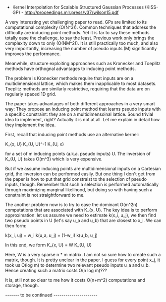 - Kernel Interpolation for Scalable Structured Gaussian Processes (KISS-GP) - http://proceedings.mlr.press/v37/wilson15.pdf


A very interesting yet challenging paper to read. GPs are limited to its computational complexity (O(N^3)). Common techniques
that address the difficulty are inducing point methods. Yet it is far to say these methods totally ease the challenge, to say the least.
Previous work only brings the complexity down to only (O(NM^2)). It is still practically too much, and also very importantly, 
increasing the number of pseudo inputs (M) significantly improves the performance.

Meanwhile, structure exploiting approaches such as Kronecker and Toeplitz methods have orthognal advantages to inducing point methods.

The problem is Kronecker methods require that inputs are on a multidimensional lattice, which makes them inapplicable to most datasets. Toeplitz methods are similarly restrictive,
requiring that the data are on regularly spaced 1D grid.

The paper takes advantages of both different approaches in a very smart way: They propose an inducing point method
that learns pseudo inputs with a specific constraint: they are on a multidimensoinal lattice. Sound trivial idea to implement, right? Actually 
it is not at all. Let me explain in detail how they implement the idea.

First, recall that inducing point methods use an alternative kernel:

K_{x, U} K_{U, U}^-1 K_{U, x}

for a set of m inducing points (a.k.a. pseudo inputs) U. The inversion of K_{U, U} takes O(m^3) which is very expensive. 

But if we assume inducing points are multidimensional inputs on a Cartesian grid, the inversion can be performed easily. But one thing I don't get
from the paper is how to put that grid constraist to the selection of pseudo inputs, though. Remember that such a selection
is performed automatically through maximizing marginal likelihood, but doing so with having such a constraint is not
straightforward to me.

The another problem now is to try to ease the dominant O(m^2n) computations that are associated with K_{x, U}. The key idea is to perform approximation: let us assume we need to estimate k(x_i, u_j), we then find two pseudo points in U (let's say u_a and u_b) that are closest to x_i. We
can then form:

k(x_i, uj) = w_i k(u_a, u_j) + (1-w_i) k(u_b, u_j)

In this end, we form K_{x, U} = W K_{U, U}

Here, W is a very sparse n * m matrix. I am not so sure how to create such a matrix, though. It is pretty unclear in the paper. I guess for every point x_j, it took us O(log m) to determine two relevant pseudo inputs u_a and u_b. Hence creating
such a matrix costs O(n log m)???

It is, still not so clear to me how it costs O(n+m^2) computations and storage, though.


------- to be continued ----------------------
